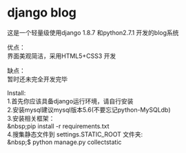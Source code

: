 # django blog  
这是一个轻量级使用django 1.8.7 和python2.7.1 开发的blog系统

优点：<br>
    界面美观简洁，采用HTML5+CSS3 开发
  
缺点：<br>
    暂时还未完全开发完毕

Install:<br>
	1.首先你应该具备django运行环境，请自行安装<br>
	2.安装mysql建议mysql版本5.6(不要忘记python-MySQLdb)<br>
	3.安装相关框架：<br>
	&amp;nbsp;pip install -r requirements.txt<br>
	4.搜集静态文件到 settings.STATIC_ROOT 文件夹:<br>
	&amp;nbsp;$ python manage.py collectstatic